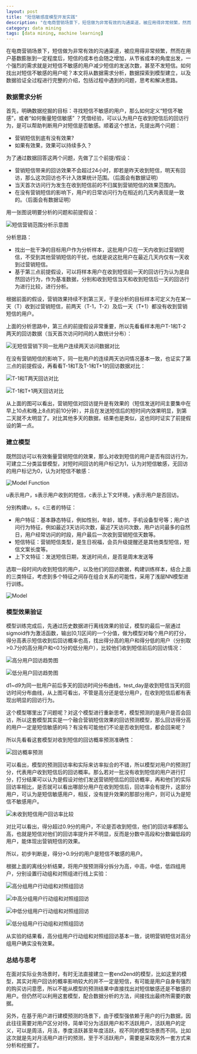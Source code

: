 ```yaml
---
layout: post
title: "短信敏感度模型开发实践"
description: "在电商营销场景下，短信做为非常有效的沟通渠道，被应用得非常频繁，然而在用户基数膨胀到一定程度后，短信的成本也会随之增加，从节省成本的角度出发，一个强烈的需求就是对短信不敏感的用户减少短信的发送次数，甚至不发短信"
category: data mining
tags: [data mining, machine learning]
---
```


在电商营销场景下，短信做为非常有效的沟通渠道，被应用得非常频繁，然而在用户基数膨胀到一定程度后，短信的成本也会随之增加，从节省成本的角度出发，一个强烈的需求就是对短信不敏感的用户减少短信的发送次数，甚至不发短信。如何找出对短信不敏感的用户呢？本文将从数据需求分析，数据探索到模型建立，以及数据验证全过程进行完整的介绍，包括过程中遇到的问题，思考和解决思路。

### 数据需求分析

首先，明确数据挖掘的目标：寻找短信不敏感的用户，那么如何定义“短信不敏感”，或者“如何衡量短信敏感” ？凭借经验，可以认为用户在收到短信后的回访行为，是可以帮助判断用户对短信是否敏感。顺着这个想法，先提出两个问题：

* 营销短信到底有没有效果?
* 如果有效果，效果可以持续多久？

为了通过数据回答这两个问题，先做了三个前提/假设：

* 营销短信带来的回访效果不会超过24小时，即若是昨天收到短信，明天有回访，那么这次回访也不计入效果统计范围。（后面会有数据证明）
* 当天首次访问行为发生在收到短信前的不归属到营销短信的效果范围内。
* 在没有营销短信的影响下，用户的日常访问行为在相近的几天内表现是一致的。（后面会有数据证明）

用一张图说明要分析的问题和前提假设：

![短信营销范围分析示意图](https://raw.githubusercontent.com/Neway6655/neway6655.github.com/master/images/sms_sensitive_model/sms_analysis_figure.png)

分析思路：

* 找出一批干净的目标用户作为分析样本，这批用户只在一天内收到过营销短信，不受到其他营销短信的干扰，也就是说这批用户在最近几天内仅有一天收到过营销短信。
* 基于第三点前提假设，可以将样本用户在收到短信前一天的回访行为认为是自然回访行为，作为基准数据，分别和收到短信当天和收到短信后一天的回访行为进行比较，进行分析。

根据前面的假设，营销效果持续不到第三天，于是分析的目标样本可定义为在某一天（T）收到过营销短信，前两天（T-1，T-2）及后一天（T+1）都没有收到营销短信的用户。

上面的分析思路中，第三点的前提假设非常重要，所以先看看样本用户T-1和T-2两天的回访数据（当天首次访问时间的人数统计分布）：

![无短信营销下同一批用户连续两天访问数据对比](https://raw.githubusercontent.com/Neway6655/neway6655.github.com/master/images/sms_sensitive_model/sms_sensitive_analysis_1.png)

在没有营销短信的影响下，同一批用户的连续两天访问情况基本一致，也证实了第三点的前提假设，再看看T-1和T及T-1和T+1的回访数据对比：

![T-1和T两天回访对比](https://raw.githubusercontent.com/Neway6655/neway6655.github.com/master/images/sms_sensitive_model/sms_sensitive_analysis_2.png)

![T-1和T+1两天回访对比](https://raw.githubusercontent.com/Neway6655/neway6655.github.com/master/images/sms_sensitive_model/sms_sensitive_analysis_3.png)

从上面的图可以看出，营销短信对回访提升是有效果的（短信发送时间主要集中在早上10点和晚上8点的前10分钟），并且在发送短信后的短时间内效果明显，到第二天就不太明显了。对比其他多天的数据，结果也是类似，这也同时证实了前提假设的第一点。

### 建立模型

既然回访可以有效衡量营销短信的效果，那么对收到短信的用户是否有回访行为，可建立二分类监督模型，对短时间回访的用户标记为1，认为对短信敏感，无回访的用户标记为0，认为对短信不敏感：

![Model Function](https://raw.githubusercontent.com/Neway6655/neway6655.github.com/master/images/sms_sensitive_model/model_function.png)



u表示用户，s表示用户收到的短信，c表示上下文环境，y表示用户是否回访。

分别构建u，s，c三者的特征：

* 用户特征：基本静态特征，例如性别，年龄，城市，手机设备型号等；用户访问行为特征，例如最近3天访问次数，最近7天访问次数，用户访问最多的自然日，用户经常访问的时段，用户最后一次收到营销短信天数等。
* 短信特征：营销短信类型，是生日祝福，会员升级提醒还是其他类型短信，短信文案长度等。
* 上下文特征：发送短信日期，发送时间点，是否是周末发送等

选取一段时间内收到短信的用户，以及他们的回访数据，构建训练样本，结合上面的三类特征，考虑到多个特征之间存在组合关系的可能性，采用了浅层NN模型进行训练。

![Model](https://raw.githubusercontent.com/Neway6655/neway6655.github.com/master/images/sms_sensitive_model/nn_model.png)

### 模型效果验证

模型训练完成后，先通过历史数据进行离线效果的验证，模型的最后一层通过sigmoid作为激活函数，输出[0,1]区间的一个分值，做为模型对每个用户的打分，得分高表示短信收到后回访概率也高，找出得分高的用户和得分低的用户（分别取>0.7分的高分用户和<0.1分的低分用户），比较他们收到短信前后的回访情况：

![高分用户回访趋势图](https://raw.githubusercontent.com/Neway6655/neway6655.github.com/master/images/sms_sensitive_model/high_sensitive_visit.png)

![低分用户回访趋势图](https://raw.githubusercontent.com/Neway6655/neway6655.github.com/master/images/sms_sensitive_model/low_sensitive_visit.png)



d1~d9为同一批用户前后多天的回访时间分布曲线，test_day是收到短信当天的回访时间分布曲线，从上图可看出，不管是高分还是低分用户，在收到短信后都有表现出明显的回访行为。

这个模型哪里出了问题呢？对这个模型进行重新思考，模型预测的是用户是否会回访，所以这套模型其实是一个融合营销短信效果的回访预测模型，那么回访得分高的用户一定是短信敏感的吗？有没有可能他们不论是否收到短信，都会回来呢？

所以先看看这套模型对收到短信的回访概率预测准确性：

![回访概率预测](https://raw.githubusercontent.com/Neway6655/neway6655.github.com/master/images/sms_sensitive_model/revisit_predict.png)



可以看出，模型的预测回访率和实际来访率拟合的不错，所以模型对用户的预测打分，代表用户收到短信后的回访概率。那么若对一批没有收到短信的用户进行打分，打分结果可以认为是假设对他们发送营销短信后的回访概率，再和他们的实际回访率相比，是否就可以看出哪部分用户在收到短信后，回访率会有提升，这部分用户，可认为是短信敏感用户，相反，没有提升效果的那部分用户，则可认为是短信不敏感用户。

![未收到短信用户回访率比较](https://raw.githubusercontent.com/Neway6655/neway6655.github.com/master/images/sms_sensitive_model/non_sms_revisit.png)

对比可以看出，得分超过0.9分的用户，不论是否收到短信，他们的回访率都那么高，也就是短信对他们的回访率提升并不明显，反而是分数中高段和分数偏低段的用户，能体现出营销短信的效果。

所以，初步判断是，得分>0.9分的用户是短信不敏感的用户。

根据上面的离线分析结果，将用户按预测得分拆分为高，中高，中低，低四组用户，分别设置行动组和对照组进行线上实验：

![高分组用户行动组和对照组回访](https://raw.githubusercontent.com/Neway6655/neway6655.github.com/master/images/sms_sensitive_model/high_users.png)

![中高分组用户行动组和对照组回访](https://raw.githubusercontent.com/Neway6655/neway6655.github.com/master/images/sms_sensitive_model/high_middle_users.png)

![中低分组用户行动组和对照组回访](https://raw.githubusercontent.com/Neway6655/neway6655.github.com/master/images/sms_sensitive_model/low_middle_users.png)

![低分组用户行动组和对照组回访](https://raw.githubusercontent.com/Neway6655/neway6655.github.com/master/images/sms_sensitive_model/low_users.png)

从实验的结果看，高分组用户行动组和对照组回访基本一致，说明营销短信对高分组用户确实没有效果。

### 总结与思考

在面对实际业务场景时，有时无法直接建立一套end2end的模型，比如这里的模型，其实对用户回访的概率影响较大的并不一定是短信，有可能是用户自身有强烈的购买访问意愿，所以不能从模型的预测结果中直接找出对短信敏感还是不敏感的用户。但仍然可以利用这套模型，配合数据分析的方法，间接找出最终所需要的数据。

另外，在基于用户进行建模预测的场景下，由于模型强依赖于用户的行为数据，因此往往需要对用户区分对待，简单可分为活跃用户和不活跃用户，活跃用户的定义，可以是周活，月活，季度活跃甚至年度活跃，视不同的模型场景而不同。比如这次就是先对月活用户进行的预测，至于不活跃用户，需要是采取另外一套方式来分析和挖掘了。